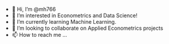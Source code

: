 - 👋 Hi, I’m @mh766
- 👀 I’m interested in Econometrics and Data Science!
- 🌱 I’m currently learning Machine Learning.
- 💞️ I’m looking to collaborate on Applied Econometrics projects
- 📫 How to reach me ...

<!---
mh766/mh766 is a ✨ special ✨ repository because its `README.md` (this file) appears on your GitHub profile.
You can click the Preview link to take a look at your changes.
--->
